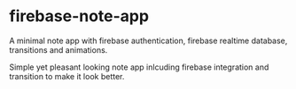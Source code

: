 # firebase-note-app
A minimal note app with firebase authentication, firebase realtime database, transitions and animations.

Simple yet pleasant looking note app inlcuding firebase integration and transition to make it look better. 



